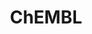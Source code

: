 ---
bigquery: https://console.cloud.google.com/bigquery?p=patents-public-data&d=ebi_chembl&page=dataset
citation: '"The ChEMBL database in 2017." Anna Gaulton, Anne Hersey, Michał Nowotka,
  A Patrícia Bento, Jon Chambers, David Mendez, Prudence Mutowo, Francis Atkinson,
  Louisa J Bellis, Elena Cibrián-Uhalte, Mark Davies, Nathan Dedman, Anneli Karlsson,
  María Paula Magariños, John P Overington, George Papadatos, Ines Smit, Andrew R
  Leach Nucleic acids Research (2017) 45 (Database Issue), D945-D954'
contributors: European Bioinformatics Institute
cost: None
description: ChEMBL Data is a manually curated database of small molecules used in
  drug discovery, including information about existing patented drugs.
documentation: 'schema: https://www.ebi.ac.uk/chembl/db_schema


  '
last_edit: 04/13/2022, 09:23:45
location: https://console.cloud.google.com/marketplace/product/google_patents_public_datasets/chembl
maintained_by: EMBL-EBI, an outstation of European Molecular Biology Laboratory
related_publications: '

  ChEMBL: towards direct deposition of bioassay data.


  Mendez D, Gaulton A, Bento AP, Chambers J, De Veij M, Félix E, Magariños MP, Mosquera
  JF, Mutowo P, Nowotka M, Gordillo-Marañón M, Hunter F, Junco L, Mugumbate G, Rodriguez-Lopez
  M, Atkinson F, Bosc N, Radoux CJ, Segura-Cabrera A, Hersey A, Leach AR.


  — Nucleic Acids Res. 2019; 47(D1):D930-D940. doi: 10.1093/nar/gky1075

  '
schema_fields:
- compound_key
- mol_frac_id
- irac_code
- orig_description
- parameter_type
- updated_on
- acd_most_apka
- assay_subcellular_fraction
- heavy_atoms
- species_group_flag
- doi
- ad_type
- site_residues
- creation_date
- curation_comment
- mol_hrac_id
- cidx
- organism
- availability_type
- ass_cls_map_id
- aromatic_rings
- first_in_class
- db_version
- acd_logd
- irac_class_id
- relationship_desc
- withdrawn_flag
- standard_flag
- black_box_warning
- nda_type
- actsm_id
- doc_type
- warning_id
- smarts
- source_domain_id
- prodrug
- start_position
- component_id
- subgroup
- molecule_type
- cell_source_organism
- cx_most_apka
- text_value
- definition
- hbd_lipinski
- patent_id
- mechanism_comment
- as_id
- compound_name
- aidx
- alert_set_id
- num_ro5_violations
- l1
- inorganic_flag
- chembl_id
- met_id
- l8
- priority
- set_name
- who_extra
- isoform
- l5
- parent_type
- ddd_admr
- targcomp_id
- mc_target_accession
- num_lipinski_ro5_violations
- active_ingredient
- mol_atc_id
- mesh_id
- level3
- ddd_comment
- description
- potential_duplicate
- component_type
- le
- helm_notation
- log_id
- drug_record_id
- warning_country
- site_id
- enzyme_tid
- topical
- class_level
- delist_flag
- activity_count
- qudt_units
- therapeutic_flag
- standard_inchi
- full_molformula
- issue
- hbd
- natural_product
- pchembl_value
- parent_molregno
- drugind_id
- assay_test_type
- level4
- formulation_id
- full_mwt
- year
- met_comment
- biocomp_id
- protclasssyn_id
- src_id
- updated_by
- mec_id
- downgraded
- applicant_full_name
- go_id
- acd_most_bpka
- pathway_id
- comp_class_id
- volume
- ridx
- research_stem
- substrate_record_id
- level1_description
- relationship
- mc_tax_id
- molsyn_id
- rgid
- type
- warning_description
- class_type
- cell_ontology_id
- assay_organism
- compd_id
- disease_efficacy
- lle
- assay_type
- path
- parent_id
- domain_type
- mw_monoisotopic
- hba_lipinski
- oral
- l7
- data_validity_comment
- level5
- stem
- domain_description
- parenteral
- usan_stem_definition
- tissue_id
- previous_company
- level2
- standard_text_value
- patent_no
- smid
- l2
- assay_tax_id
- molfile
- parent_go_id
- mw_freebase
- mutation
- hrac_code
- end_position
- name
- ddd_id
- value
- bao_id
- cellosaurus_id
- co_stem_id
- assay_desc
- sei
- patent_expire_date
- withdrawn_class
- res_stem_id
- tax_id
- authors
- publication_number
- assay_strain
- frac_class_id
- ref_url
- chirality
- sequence_md5sum
- activity_id
- target_mapping
- entity_id
- published_units
- last_page
- record_id
- tbl
- standard_value
- db_source
- bto_id
- clo_id
- efo_id
- cpd_str_alert_id
- approval_date
- atc_code
- published_relation
- bao_endpoint
- level4_description
- warnref_id
- domain_id
- num_alerts
- cell_source_tissue
- max_phase
- route
- target_type
- label
- country
- l3
- active_molregno
- component_synonym
- std_act_id
- prediction_method
- pref_name
- standard_relation
- source
- mc_target_name
- last_active
- l4
- src_assay_id
- bao_format
- normal_range_min
- met_conversion
- standard_inchi_key
- cl_lincs_id
- domain_name
- major_class
- assay_source
- drug_substance_flag
- drug_product_flag
- hrac_class_id
- frac_code
- aspect
- warning_class
- ingredient
- ref_id
- molecular_mechanism
- withdrawn_reason
- acd_logp
- ddd_units
- selectivity_comment
- warning_type
- level3_description
- strength
- prod_pat_id
- level1
- mecref_id
- src_description
- homologue
- idx
- assay_tissue
- site_name
- pubmed_id
- targrel_id
- product_id
- assay_cell_type
- usan_stem
- alert_id
- published_value
- status
- predbind_id
- alogp
- structure_type
- withdrawn_country
- cx_logp
- hba
- ref_type
- pathway_key
- mesh_heading
- polymer_flag
- tid_fixed
- max_phase_for_ind
- mechanism_of_action
- relationship_type
- molecular_species
- molregno
- ap_id
- canonical_smiles
- cell_source_tax_id
- enzyme_name
- units
- chebi_par_id
- who_name
- metabolite_record_id
- mc_organism
- result_flag
- usan_year
- indref_id
- mc_target_type
- standard_type
- metref_id
- efo_term
- mol_irac_id
- curated_by
- compsyn_id
- withdrawn_year
- job_id
- uberon_id
- usan_substem
- cell_id
- syn_type
- tid
- protein_class_synonym
- src_compound_id
- short_name
- sitecomp_id
- l6
- level2_description
- dosage_form
- journal
- submission_date
- assay_param_id
- assay_id
- entity_type
- standard_upper_value
- parameter_value
- binding_site_comment
- sequence
- doc_id
- dosed_ingredient
- comp_go_id
- assay_category
- company
- first_page
- action_type
- first_approval
- caloha_id
- relation
- target_desc
- qed_weighted
- normal_range_max
- patent_use_code
- upper_value
- variant_id
- usan_stem_id
- standard_units
- ddd_value
- cx_most_bpka
- comments
- cell_description
- indication_class
- innovator_company
- toid
- published_type
- title
- direct_interaction
- stat
- src_short_name
- bei
- ro3_pass
- uo_units
- assay_class_id
- confidence_score
- accession
- synonyms
- abstract
- cell_name
- warning_year
- confidence
- rtb
- protein_class_desc
- protein_class_id
- cx_logd
- annotation
- trade_name
- psa
- oc_id
- stem_class
- alert_name
- version
- related_tid
- activity_comment
shortname: chembl
tags:
- biotechnology
- health
- chemical
- bioinformatics
- medical
terms_of_use: CC BY-SA 3.0
title: ChEMBL
uuid: e232a192-965c-4ec9-904c-155b6dfe56c5
---